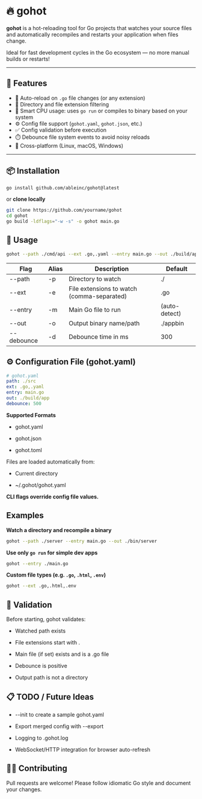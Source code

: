 # 🔥 gohot

**gohot** is a hot-reloading tool for Go projects that watches your source files and automatically recompiles and restarts your application when files change.

Ideal for fast development cycles in the Go ecosystem — no more manual builds or restarts!

---

## 🚀 Features

- 🔁 Auto-reload on `.go` file changes (or any extension)
- 📂 Directory and file extension filtering
- 🧠 Smart CPU usage: uses `go run` or compiles to binary based on your system
- ⚙️ Config file support (`gohot.yaml`, `gohot.json`, etc.)
- ✅ Config validation before execution
- ⏱️ Debounce file system events to avoid noisy reloads
- 🎯 Cross-platform (Linux, macOS, Windows)

---

## 📦 Installation

```bash
go install github.com/ableinc/gohot@latest
```

or **clone locally**
```bash
git clone https://github.com/yourname/gohot
cd gohot
go build -ldflags="-w -s" -o gohot main.go
```

## 🧠 Usage

```bash
gohot --path ./cmd/api --ext .go,.yaml --entry main.go --out ./build/app
```


| Flag          | Alias | Description                  | Default |
| ------------- | ----- | -----------------------------| ------- |
| --path        | -p    | Directory to watch           | ./      |
| --ext         | -e    | File extensions to watch (comma-separated) | .go |
| --entry       | -m    | Main Go file to run          | (auto-detect) |
| --out         | -o    | Output binary name/path      | ./appbin |
| --debounce    | -d    | Debounce time in ms          | 300 |


## ⚙️ Configuration File (gohot.yaml)

```yaml
# gohot.yaml
path: ./src
ext: .go,.yaml
entry: main.go
out: ./build/app
debounce: 500
```

**Supported Formats**

- gohot.yaml

- gohot.json

- gohot.toml

Files are loaded automatically from:

- Current directory

- ~/.gohot/gohot.yaml

**CLI flags override config file values.**

## Examples

**Watch a directory and recompile a binary**
```bash
gohot --path ./server --entry main.go --out ./bin/server
```

**Use only ```go run``` for simple dev apps**
```bash
gohot --entry ./main.go
```

**Custom file types (e.g. ```.go```, ```.html```, ```.env```)**
```bash
gohot --ext .go,.html,.env
```

## 🚨 Validation

Before starting, gohot validates:

- Watched path exists

- File extensions start with .

- Main file (if set) exists and is a .go file

- Debounce is positive

- Output path is not a directory

## 📋 TODO / Future Ideas

- --init to create a sample gohot.yaml

- Export merged config with --export

- Logging to .gohot.log

- WebSocket/HTTP integration for browser auto-refresh

## 🧑‍💻 Contributing

Pull requests are welcome! Please follow idiomatic Go style and document your changes.